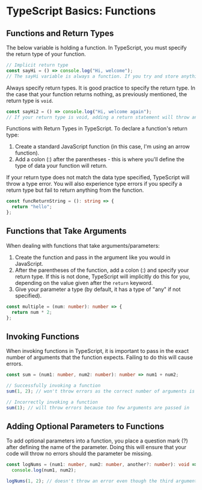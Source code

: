 # TypeScript Basics: Functions

## Functions and Return Types

The below variable is holding a function. In TypeScript, you must specify the return type of your function.

```typescript
// Implicit return type
const sayHi = () => console.log("Hi, welcome");
// The sayHi variable is always a function. If you try and store anything else in it, you'll get errors.
```

Always specify return types. It is good practice to specify the return type. In the case that your function returns nothing, as previously mentioned, the return type is `void`.

```typescript
const sayHi2 = () => console.log("Hi, welcome again");
// If your return type is void, adding a return statement will throw an error.
```

Functions with Return Types in TypeScript. To declare a function's return type:

1. Create a standard JavaScript function (in this case, I'm using an arrow function).
2. Add a colon (:) after the parentheses - this is where you'll define the type of data your function will return.

If your return type does not match the data type specified, TypeScript will throw a type error. You will also experience type errors if you specify a return type but fail to return anything from the function.

```typescript
const funcReturnString = (): string => {
  return "hello";
};
```

## Functions that Take Arguments

When dealing with functions that take arguments/parameters:

1. Create the function and pass in the argument like you would in JavaScript.
2. After the parentheses of the function, add a colon (:) and specify your return type. If this is not done, TypeScript will implicitly do this for you, depending on the value given after the `return` keyword.
3. Give your parameter a type (by default, it has a type of "any" if not specified).

```typescript
const multiple = (num: number): number => {
  return num * 2;
};
```

## Invoking Functions

When invoking functions in TypeScript, it is important to pass in the exact number of arguments that the function expects. Failing to do this will cause errors.

```typescript
const sum = (num1: number, num2: number): number => num1 + num2;

// Successfully invoking a function
sum(1, 2); // won't throw errors as the correct number of arguments is passed in

// Incorrectly invoking a function
sum(1); // will throw errors because too few arguments are passed in
```

## Adding Optional Parameters to Functions

To add optional parameters into a function, you place a question mark (?) after defining the name of the parameter. Doing this will ensure that your code will throw no errors should the parameter be missing.

```typescript
const logNums = (num1: number, num2: number, another?: number): void =>
  console.log(num1, num2);

logNums(1, 2); // doesn't throw an error even though the third argument is missing because the third argument is optional
```

